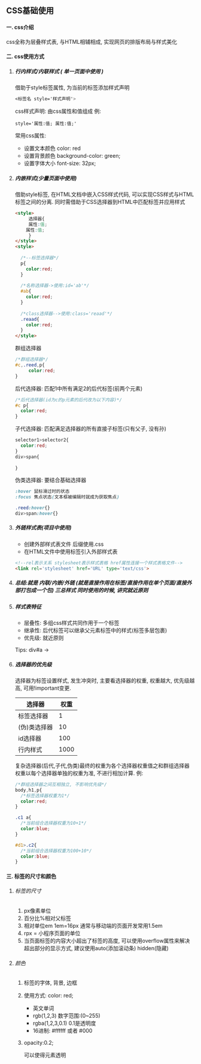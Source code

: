 ## CSS基础使用

#### 一. css介绍

css全称为层叠样式表, 与HTML相辅相成, 实现网页的排版布局与样式美化

#### 二. css使用方式

1. ##### 行内样式/内联样式 ( 单一页面中使用 )

   借助于style标签属性, 为当前的标签添加样式声明

   ```css
   <标签名 style='样式声明'>
   ```

   css样式声明: 由css属性和值组成 例:

   ```mysql
   style='属性:值; 属性:值;'
   ```

   常用css属性:

   * 设置文本颜色 color: red
   * 设置背景颜色 background-color: green;
   * 设置字体大小 font-size: 32px;

2. ##### 内嵌样式(少量页面中使用)

   借助style标签, 在HTML文档中嵌入CSS样式代码, 可以实现CSS样式与HTML标签之间的分离. 同时需借助于CSS选择器到HTML中匹配标签并应用样式

   ```html
   <style>
   		选择器{
     	属性:值;
       属性:值;
     	}
   </style>
   <style>
     
     /*--标签选择器*/
     p{
       color:red;
     }
     
     /*名称选择器->使用:id='ab'*/
     #ab{
       color:red;
     }
     
     /*class选择器-->使用:class='reaad'*/
     .reaad{
       color:red;
     }
   </style>
   ```

   群组选择器

   ```css
   /*群组选择器*/
   #c,.reed,p{
   		color:red;
   }
   ```

   后代选择器: 匹配1中所有满足2的后代标签(前两个元素)

   ```css
   /*后代选择器(id为c的p元素的后代改为以下内容)*/ 
   #c p{
     color:red;
   }
   ```

   子代选择器: 匹配满足选择器的所有直接子标签(只有父子, 没有孙)

   ```css
   selector1>selector2{
     color:red;
   }
   div>span{
     
   }
   ```

   伪类选择器: 要结合基础选择器

   ```css
   :hover 鼠标滑过时的状态
   :focus 焦点状态(文本框被编辑时就成为获取焦点)
   ```

   ```css
   .reed:hover{}
   div>span:hover{}
   ```

   

3. ##### 外链样式表(项目中使用)

   * 创建外部样式表文件 后缀使用.css
   * 在HTML文件中使用标签引入外部样式表

   ```html
   <!--rel表示关系 stylesheet表示样式表格 href属性连接一个样式表格文件-->
   <link rel='stylesheet' href='URL' type='text/css'>
   ```

4. ##### 总结:就是 内联/内嵌/外链 (就是直接作用在标签/直接作用在单个页面/直接外部打包成一个包) 三总样式 同时使用的时候, 讲究就近原则

5. ##### 样式表特征

   * 层叠性: 多组css样式共同作用于一个标签
   * 继承性: 后代标签可以继承父元素标签中的样式(标签多层包裹)
   * 优先级: 就近原则

   Tips: div#a -> <div id='a'></div>

6. ##### 选择器的优先级

   选择器为标签设置样式, 发生冲突时, 主要看选择器的权重, 权重越大, 优先级越高, 可用!important变更.

   | 选择器       | 权重 |
   | ------------ | ---- |
   | 标签选择器   | 1    |
   | (伪)类选择器 | 10   |
   | id选择器     | 100  |
   | 行内样式     | 1000 |

   复杂选择器(后代,子代,伪类)最终的权重为各个选择器权重值之和群组选择器权重以每个选择器单独的权重为准, 不进行相加计算. 例:

   ```css
   /*群组选择器之间互相独立, 不影响优先级*/
   body,h1,p{
     /*标签选择器权重为1*/
     color:red;
   }
   
   .c1 a{
     /*当前组合选择器权重为10+1*/
     color:blue;
   }
   
   #d1>.c2{
     /*当前组合选择器权重为100+10*/
     color:blue;
   }
   ```

#### 三. 标签的尺寸和颜色

1. ###### 标签的尺寸

   1. px像素单位
   2. 百分比%相对父标签
   3. 相对单位em  1em=16px 通常与移动端的页面开发常用1.5em
   4. rpx = 小程序页面的单位
   5. 当页面标签的内容大小超出了标签的高度, 可以使用overflow属性来解决超出部分的显示方式, 建议使用auto(添加滚动条) hidden(隐藏)

2. ###### 颜色

   1. 标签的字体, 背景, 边框
   2. 使用方式: color: red;
      * 英文单词
      * rgb(1,2,3)  数字范围:(0~255)
      * rgba(1,2,3,0.1)  0.1是透明度
      * 16进制: #ffffff 或者 #000

   3. opacity:0.2;

      可以使得元素透明

   

